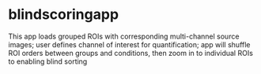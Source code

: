 # blindscoringapp
This app loads grouped ROIs with corresponding multi-channel source images; user defines channel of interest for quantification; app will shuffle ROI orders between groups and conditions, then zoom in to individual ROIs to enabling blind sorting 
